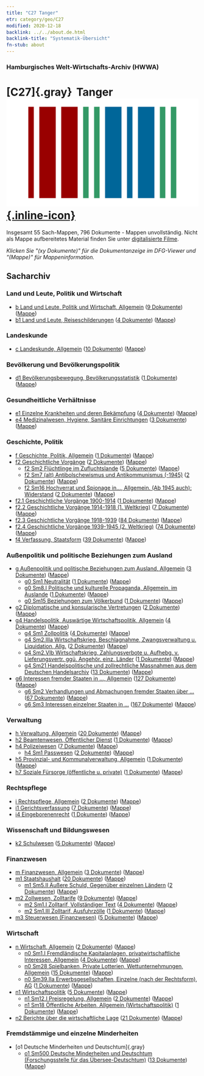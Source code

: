 ```yaml
---
title: "C27 Tanger"
etr: category/geo/C27
modified: 2020-12-18
backlink: ../../about.de.html
backlink-title: "Systematik-Übersicht"
fn-stub: about
---
```


### Hamburgisches Welt-Wirtschafts-Archiv (HWWA)
# [C27]{.gray}&#8201; Tanger&#160; [![Wikidata item](/images/Wikidata-logo.svg){.inline-icon}](http://www.wikidata.org/entity/Q126148)




Insgesamt 55 Sach-Mappen, 796 Dokumente - Mappen unvollständig.
Nicht als Mappe aufbereitetes Material finden Sie unter [digitalisierte Filme](/film/h1_sh).

_Klicken Sie "(xy Dokumente)" für die Dokumentanzeige im DFG-Viewer und "(Mappe)" für Mappeninformation._

## Sacharchiv




### Land und Leute, Politik und Wirtschaft

- [b Land und Leute, Politik und Wirtschaft, Allgemein](../../../subject/about.de.html#b) (<a href="https://dfg-viewer.de/show/?tx_dlf[id]=https://pm20.zbw.eu/mets/sh/1413xx/141360/1441xx/144196/public.mets.de.xml" target="_blank">9 Dokumente</a>) ([Mappe](http://purl.org/pressemappe20/folder/sh/141360,144196))
- [b1 Land und Leute, Reiseschilderungen](../../../subject/about.de.html#b1) (<a href="https://dfg-viewer.de/show/?tx_dlf[id]=https://pm20.zbw.eu/mets/sh/1413xx/141360/1441xx/144197/public.mets.de.xml" target="_blank">4 Dokumente</a>) ([Mappe](http://purl.org/pressemappe20/folder/sh/141360,144197))

### Landeskunde

- [c Landeskunde, Allgemein](../../../subject/about.de.html#c) (<a href="https://dfg-viewer.de/show/?tx_dlf[id]=https://pm20.zbw.eu/mets/sh/1413xx/141360/1441xx/144199/public.mets.de.xml" target="_blank">10 Dokumente</a>) ([Mappe](http://purl.org/pressemappe20/folder/sh/141360,144199))

### Bevölkerung und Bevölkerungspolitik

- [d1 Bevölkerungsbewegung, Bevölkerungsstatistik](../../../subject/about.de.html#d1) (<a href="https://dfg-viewer.de/show/?tx_dlf[id]=https://pm20.zbw.eu/mets/sh/1413xx/141360/1442xx/144222/public.mets.de.xml" target="_blank">1 Dokumente</a>) ([Mappe](http://purl.org/pressemappe20/folder/sh/141360,144222))

### Gesundheitliche Verhältnisse

- [e1 Einzelne Krankheiten und deren Bekämpfung](../../../subject/about.de.html#e1) (<a href="https://dfg-viewer.de/show/?tx_dlf[id]=https://pm20.zbw.eu/mets/sh/1413xx/141360/1442xx/144265/public.mets.de.xml" target="_blank">4 Dokumente</a>) ([Mappe](http://purl.org/pressemappe20/folder/sh/141360,144265))
- [e4 Medizinalwesen, Hygiene, Sanitäre Einrichtungen](../../../subject/about.de.html#e4) (<a href="https://dfg-viewer.de/show/?tx_dlf[id]=https://pm20.zbw.eu/mets/sh/1413xx/141360/1442xx/144266/public.mets.de.xml" target="_blank">3 Dokumente</a>) ([Mappe](http://purl.org/pressemappe20/folder/sh/141360,144266))

### Geschichte, Politik

- [f Geschichte, Politik, Allgemein](../../../subject/about.de.html#f) (<a href="https://dfg-viewer.de/show/?tx_dlf[id]=https://pm20.zbw.eu/mets/sh/1413xx/141360/1442xx/144282/public.mets.de.xml" target="_blank">1 Dokumente</a>) ([Mappe](http://purl.org/pressemappe20/folder/sh/141360,144282))
- [f2 Geschichtliche Vorgänge](../../../subject/about.de.html#f2) (<a href="https://dfg-viewer.de/show/?tx_dlf[id]=https://pm20.zbw.eu/mets/sh/1413xx/141360/1442xx/144286/public.mets.de.xml" target="_blank">2 Dokumente</a>) ([Mappe](http://purl.org/pressemappe20/folder/sh/141360,144286))
  - [f2 Sm2 Flüchtlinge im Zufluchtslande](../../../subject/about.de.html#f2_Sm2) (<a href="https://dfg-viewer.de/show/?tx_dlf[id]=https://pm20.zbw.eu/mets/sh/1413xx/141360/1442xx/144288/public.mets.de.xml" target="_blank">5 Dokumente</a>) ([Mappe](http://purl.org/pressemappe20/folder/sh/141360,144288))
  - [f2 Sm7 (alt) Antibolschewismus und Antikommunismus (-1945)](../../../subject/about.de.html#f2_Sm7_(alt)) (<a href="https://dfg-viewer.de/show/?tx_dlf[id]=https://pm20.zbw.eu/mets/sh/1413xx/141360/1442xx/144293/public.mets.de.xml" target="_blank">2 Dokumente</a>) ([Mappe](http://purl.org/pressemappe20/folder/sh/141360,144293))
  - [f2 Sm16 Hochverrat und Spionage in..., Allgemein. (Ab 1945 auch): Widerstand](../../../subject/about.de.html#f2_Sm16) (<a href="https://dfg-viewer.de/show/?tx_dlf[id]=https://pm20.zbw.eu/mets/sh/1413xx/141360/1443xx/144301/public.mets.de.xml" target="_blank">2 Dokumente</a>) ([Mappe](http://purl.org/pressemappe20/folder/sh/141360,144301))
- [f2.1 Geschichtliche Vorgänge 1900-1914](../../../subject/about.de.html#f2.1) (<a href="https://dfg-viewer.de/show/?tx_dlf[id]=https://pm20.zbw.eu/mets/sh/1413xx/141360/1813xx/181392/public.mets.de.xml" target="_blank">1 Dokumente</a>) ([Mappe](http://purl.org/pressemappe20/folder/sh/141360,181392))
- [f2.2 Geschichtliche Vorgänge 1914-1918 (1. Weltkrieg)](../../../subject/about.de.html#f2.2) (<a href="https://dfg-viewer.de/show/?tx_dlf[id]=https://pm20.zbw.eu/mets/sh/1413xx/141360/1813xx/181360/public.mets.de.xml" target="_blank">7 Dokumente</a>) ([Mappe](http://purl.org/pressemappe20/folder/sh/141360,181360))
- [f2.3 Geschichtliche Vorgänge 1918-1939](../../../subject/about.de.html#f2.3) (<a href="https://dfg-viewer.de/show/?tx_dlf[id]=https://pm20.zbw.eu/mets/sh/1413xx/141360/1813xx/181391/public.mets.de.xml" target="_blank">84 Dokumente</a>) ([Mappe](http://purl.org/pressemappe20/folder/sh/141360,181391))
- [f2.4 Geschichtliche Vorgänge 1939-1945 (2. Weltkrieg)](../../../subject/about.de.html#f2.4) (<a href="https://dfg-viewer.de/show/?tx_dlf[id]=https://pm20.zbw.eu/mets/sh/1413xx/141360/1813xx/181361/public.mets.de.xml" target="_blank">74 Dokumente</a>) ([Mappe](http://purl.org/pressemappe20/folder/sh/141360,181361))
- [f4 Verfassung, Staatsform](../../../subject/about.de.html#f4) (<a href="https://dfg-viewer.de/show/?tx_dlf[id]=https://pm20.zbw.eu/mets/sh/1413xx/141360/1443xx/144355/public.mets.de.xml" target="_blank">39 Dokumente</a>) ([Mappe](http://purl.org/pressemappe20/folder/sh/141360,144355))

### Außenpolitik und politische Beziehungen zum Ausland

- [g Außenpolitik und politische Beziehungen zum Ausland, Allgemein](../../../subject/about.de.html#g) (<a href="https://dfg-viewer.de/show/?tx_dlf[id]=https://pm20.zbw.eu/mets/sh/1413xx/141360/1444xx/144451/public.mets.de.xml" target="_blank">3 Dokumente</a>) ([Mappe](http://purl.org/pressemappe20/folder/sh/141360,144451))
  - [g0 Sm1 Neutralität](../../../subject/about.de.html#g0_Sm1) (<a href="https://dfg-viewer.de/show/?tx_dlf[id]=https://pm20.zbw.eu/mets/sh/1413xx/141360/1445xx/144570/public.mets.de.xml" target="_blank">1 Dokumente</a>) ([Mappe](http://purl.org/pressemappe20/folder/sh/141360,144570))
  - [g0 Sm8.I Politische und kulturelle Propaganda, Allgemein, im Auslande](../../../subject/about.de.html#g0_Sm8.I) (<a href="https://dfg-viewer.de/show/?tx_dlf[id]=https://pm20.zbw.eu/mets/sh/1413xx/141360/1445xx/144579/public.mets.de.xml" target="_blank">1 Dokumente</a>) ([Mappe](http://purl.org/pressemappe20/folder/sh/141360,144579))
  - [g0 Sm15 Beziehungen zum Völkerbund](../../../subject/about.de.html#g0_Sm15) (<a href="https://dfg-viewer.de/show/?tx_dlf[id]=https://pm20.zbw.eu/mets/sh/1413xx/141360/1445xx/144589/public.mets.de.xml" target="_blank">1 Dokumente</a>) ([Mappe](http://purl.org/pressemappe20/folder/sh/141360,144589))
- [g2 Diplomatische und konsularische Vertretungen](../../../subject/about.de.html#g2) (<a href="https://dfg-viewer.de/show/?tx_dlf[id]=https://pm20.zbw.eu/mets/sh/1413xx/141360/1444xx/144461/public.mets.de.xml" target="_blank">2 Dokumente</a>) ([Mappe](http://purl.org/pressemappe20/folder/sh/141360,144461))
- [g4 Handelspolitik, Auswärtige Wirtschaftspolitik, Allgemein](../../../subject/about.de.html#g4) (<a href="https://dfg-viewer.de/show/?tx_dlf[id]=https://pm20.zbw.eu/mets/sh/1413xx/141360/1444xx/144470/public.mets.de.xml" target="_blank">4 Dokumente</a>) ([Mappe](http://purl.org/pressemappe20/folder/sh/141360,144470))
  - [g4 Sm1 Zollpolitik](../../../subject/about.de.html#g4_Sm1) (<a href="https://dfg-viewer.de/show/?tx_dlf[id]=https://pm20.zbw.eu/mets/sh/1413xx/141360/1634xx/163419/public.mets.de.xml" target="_blank">4 Dokumente</a>) ([Mappe](http://purl.org/pressemappe20/folder/sh/141360,163419))
  - [g4 Sm2.IIIa Wirtschaftskrieg, Beschlagnahme, Zwangsverwaltung u. Liquidation, Allg.](../../../subject/about.de.html#g4_Sm2.IIIa) (<a href="https://dfg-viewer.de/show/?tx_dlf[id]=https://pm20.zbw.eu/mets/sh/1413xx/141360/1444xx/144476/public.mets.de.xml" target="_blank">2 Dokumente</a>) ([Mappe](http://purl.org/pressemappe20/folder/sh/141360,144476))
  - [g4 Sm2.VIb Wirtschaftskrieg, Zahlungsverbote u. Aufhebg. v. Lieferungsvertr. ggü. Angehör. einz. Länder](../../../subject/about.de.html#g4_Sm2.VIb) (<a href="https://dfg-viewer.de/show/?tx_dlf[id]=https://pm20.zbw.eu/mets/sh/1413xx/141360/1444xx/144480/public.mets.de.xml" target="_blank">1 Dokumente</a>) ([Mappe](http://purl.org/pressemappe20/folder/sh/141360,144480))
  - [g4 Sm21 Handelspolitische und zollrechtliche Massnahmen aus dem Deutschen Handelsarchiv](../../../subject/about.de.html#g4_Sm21) (<a href="https://dfg-viewer.de/show/?tx_dlf[id]=https://pm20.zbw.eu/mets/sh/1413xx/141360/1444xx/144492/public.mets.de.xml" target="_blank">13 Dokumente</a>) ([Mappe](http://purl.org/pressemappe20/folder/sh/141360,144492))
- [g6 Interessen fremder Staaten in ..., Allgemein](../../../subject/about.de.html#g6) (<a href="https://dfg-viewer.de/show/?tx_dlf[id]=https://pm20.zbw.eu/mets/sh/1413xx/141360/1445xx/144565/public.mets.de.xml" target="_blank">127 Dokumente</a>) ([Mappe](http://purl.org/pressemappe20/folder/sh/141360,144565))
  - [g6 Sm2 Verhandlungen und Abmachungen fremder Staaten über ...](../../../subject/about.de.html#g6_Sm2) (<a href="https://dfg-viewer.de/show/?tx_dlf[id]=https://pm20.zbw.eu/mets/sh/1413xx/141360/1445xx/144567/public.mets.de.xml" target="_blank">67 Dokumente</a>) ([Mappe](http://purl.org/pressemappe20/folder/sh/141360,144567))
  - [g6 Sm3 Interessen einzelner Staaten in ...](../../../subject/about.de.html#g6_Sm3) (<a href="https://dfg-viewer.de/show/?tx_dlf[id]=https://pm20.zbw.eu/mets/sh/1413xx/141360/1445xx/144568/public.mets.de.xml" target="_blank">167 Dokumente</a>) ([Mappe](http://purl.org/pressemappe20/folder/sh/141360,144568))

### Verwaltung

- [h Verwaltung, Allgemein](../../../subject/about.de.html#h) (<a href="https://dfg-viewer.de/show/?tx_dlf[id]=https://pm20.zbw.eu/mets/sh/1413xx/141360/1446xx/144659/public.mets.de.xml" target="_blank">20 Dokumente</a>) ([Mappe](http://purl.org/pressemappe20/folder/sh/141360,144659))
- [h2 Beamtenwesen, Öffentlicher Dienst](../../../subject/about.de.html#h2) (<a href="https://dfg-viewer.de/show/?tx_dlf[id]=https://pm20.zbw.eu/mets/sh/1413xx/141360/1446xx/144661/public.mets.de.xml" target="_blank">1 Dokumente</a>) ([Mappe](http://purl.org/pressemappe20/folder/sh/141360,144661))
- [h4 Polizeiwesen](../../../subject/about.de.html#h4) (<a href="https://dfg-viewer.de/show/?tx_dlf[id]=https://pm20.zbw.eu/mets/sh/1413xx/141360/1446xx/144666/public.mets.de.xml" target="_blank">7 Dokumente</a>) ([Mappe](http://purl.org/pressemappe20/folder/sh/141360,144666))
  - [h4 Sm1 Passwesen](../../../subject/about.de.html#h4_Sm1) (<a href="https://dfg-viewer.de/show/?tx_dlf[id]=https://pm20.zbw.eu/mets/sh/1413xx/141360/1633xx/163348/public.mets.de.xml" target="_blank">2 Dokumente</a>) ([Mappe](http://purl.org/pressemappe20/folder/sh/141360,163348))
- [h5 Provinzial- und Kommunalverwaltung, Allgemein](../../../subject/about.de.html#h5) (<a href="https://dfg-viewer.de/show/?tx_dlf[id]=https://pm20.zbw.eu/mets/sh/1413xx/141360/1446xx/144673/public.mets.de.xml" target="_blank">1 Dokumente</a>) ([Mappe](http://purl.org/pressemappe20/folder/sh/141360,144673))
- [h7 Soziale Fürsorge (öffentliche u. private)](../../../subject/about.de.html#h7) (<a href="https://dfg-viewer.de/show/?tx_dlf[id]=https://pm20.zbw.eu/mets/sh/1413xx/141360/1446xx/144677/public.mets.de.xml" target="_blank">1 Dokumente</a>) ([Mappe](http://purl.org/pressemappe20/folder/sh/141360,144677))

### Rechtspflege

- [i Rechtspflege, Allgemein](../../../subject/about.de.html#i) (<a href="https://dfg-viewer.de/show/?tx_dlf[id]=https://pm20.zbw.eu/mets/sh/1413xx/141360/1446xx/144694/public.mets.de.xml" target="_blank">2 Dokumente</a>) ([Mappe](http://purl.org/pressemappe20/folder/sh/141360,144694))
- [i1 Gerichtsverfassung](../../../subject/about.de.html#i1) (<a href="https://dfg-viewer.de/show/?tx_dlf[id]=https://pm20.zbw.eu/mets/sh/1413xx/141360/1446xx/144695/public.mets.de.xml" target="_blank">7 Dokumente</a>) ([Mappe](http://purl.org/pressemappe20/folder/sh/141360,144695))
- [i4 Eingeborenenrecht](../../../subject/about.de.html#i4) (<a href="https://dfg-viewer.de/show/?tx_dlf[id]=https://pm20.zbw.eu/mets/sh/1413xx/141360/1447xx/144709/public.mets.de.xml" target="_blank">1 Dokumente</a>) ([Mappe](http://purl.org/pressemappe20/folder/sh/141360,144709))

### Wissenschaft und Bildungswesen

- [k2 Schulwesen](../../../subject/about.de.html#k2) (<a href="https://dfg-viewer.de/show/?tx_dlf[id]=https://pm20.zbw.eu/mets/sh/1413xx/141360/1447xx/144739/public.mets.de.xml" target="_blank">5 Dokumente</a>) ([Mappe](http://purl.org/pressemappe20/folder/sh/141360,144739))

### Finanzwesen

- [m Finanzwesen, Allgemein](../../../subject/about.de.html#m) (<a href="https://dfg-viewer.de/show/?tx_dlf[id]=https://pm20.zbw.eu/mets/sh/1413xx/141360/1448xx/144809/public.mets.de.xml" target="_blank">3 Dokumente</a>) ([Mappe](http://purl.org/pressemappe20/folder/sh/141360,144809))
- [m1 Staatshaushalt](../../../subject/about.de.html#m1) (<a href="https://dfg-viewer.de/show/?tx_dlf[id]=https://pm20.zbw.eu/mets/sh/1413xx/141360/1448xx/144810/public.mets.de.xml" target="_blank">20 Dokumente</a>) ([Mappe](http://purl.org/pressemappe20/folder/sh/141360,144810))
  - [m1 Sm5.II Äußere Schuld, Gegenüber einzelnen Ländern](../../../subject/about.de.html#m1_Sm5.II) (<a href="https://dfg-viewer.de/show/?tx_dlf[id]=https://pm20.zbw.eu/mets/sh/1413xx/141360/1448xx/144819/public.mets.de.xml" target="_blank">2 Dokumente</a>) ([Mappe](http://purl.org/pressemappe20/folder/sh/141360,144819))
- [m2 Zollwesen, Zolltarife](../../../subject/about.de.html#m2) (<a href="https://dfg-viewer.de/show/?tx_dlf[id]=https://pm20.zbw.eu/mets/sh/1413xx/141360/1448xx/144850/public.mets.de.xml" target="_blank">9 Dokumente</a>) ([Mappe](http://purl.org/pressemappe20/folder/sh/141360,144850))
  - [m2 Sm1.I Zolltarif, Vollständiger Text](../../../subject/about.de.html#m2_Sm1.I) (<a href="https://dfg-viewer.de/show/?tx_dlf[id]=https://pm20.zbw.eu/mets/sh/1413xx/141360/1448xx/144851/public.mets.de.xml" target="_blank">4 Dokumente</a>) ([Mappe](http://purl.org/pressemappe20/folder/sh/141360,144851))
  - [m2 Sm1.III Zolltarif, Ausfuhrzölle](../../../subject/about.de.html#m2_Sm1.III) (<a href="https://dfg-viewer.de/show/?tx_dlf[id]=https://pm20.zbw.eu/mets/sh/1413xx/141360/1448xx/144853/public.mets.de.xml" target="_blank">1 Dokumente</a>) ([Mappe](http://purl.org/pressemappe20/folder/sh/141360,144853))
- [m3 Steuerwesen (Finanzwesen)](../../../subject/about.de.html#m3) (<a href="https://dfg-viewer.de/show/?tx_dlf[id]=https://pm20.zbw.eu/mets/sh/1413xx/141360/1448xx/144868/public.mets.de.xml" target="_blank">5 Dokumente</a>) ([Mappe](http://purl.org/pressemappe20/folder/sh/141360,144868))

### Wirtschaft

- [n Wirtschaft, Allgemein](../../../subject/about.de.html#n) (<a href="https://dfg-viewer.de/show/?tx_dlf[id]=https://pm20.zbw.eu/mets/sh/1413xx/141360/1449xx/144930/public.mets.de.xml" target="_blank">2 Dokumente</a>) ([Mappe](http://purl.org/pressemappe20/folder/sh/141360,144930))
  - [n0 Sm1.I Fremdländische Kapitalanlagen, privatwirtschaftliche Interessen, Allgemein](../../../subject/about.de.html#n0_Sm1.I) (<a href="https://dfg-viewer.de/show/?tx_dlf[id]=https://pm20.zbw.eu/mets/sh/1413xx/141360/1457xx/145774/public.mets.de.xml" target="_blank">4 Dokumente</a>) ([Mappe](http://purl.org/pressemappe20/folder/sh/141360,145774))
  - [n0 Sm28 Spielbanken, Private Lotterien, Wettunternehmungen, Allgemein](../../../subject/about.de.html#n0_Sm28) (<a href="https://dfg-viewer.de/show/?tx_dlf[id]=https://pm20.zbw.eu/mets/sh/1413xx/141360/1458xx/145824/public.mets.de.xml" target="_blank">15 Dokumente</a>) ([Mappe](http://purl.org/pressemappe20/folder/sh/141360,145824))
  - [n0 Sm39.IIa Erwerbsgesellschaften, Einzelne (nach der Rechtsform), AG](../../../subject/about.de.html#n0_Sm39.IIa) (<a href="https://dfg-viewer.de/show/?tx_dlf[id]=https://pm20.zbw.eu/mets/sh/1413xx/141360/1458xx/145841/public.mets.de.xml" target="_blank">1 Dokumente</a>) ([Mappe](http://purl.org/pressemappe20/folder/sh/141360,145841))
- [n1 Wirtschaftspolitik](../../../subject/about.de.html#n1) (<a href="https://dfg-viewer.de/show/?tx_dlf[id]=https://pm20.zbw.eu/mets/sh/1413xx/141360/1449xx/144931/public.mets.de.xml" target="_blank">5 Dokumente</a>) ([Mappe](http://purl.org/pressemappe20/folder/sh/141360,144931))
  - [n1 Sm12.I Preisregelung, Allgemein](../../../subject/about.de.html#n1_Sm12.I) (<a href="https://dfg-viewer.de/show/?tx_dlf[id]=https://pm20.zbw.eu/mets/sh/1413xx/141360/1449xx/144942/public.mets.de.xml" target="_blank">2 Dokumente</a>) ([Mappe](http://purl.org/pressemappe20/folder/sh/141360,144942))
  - [n1 Sm18 Öffentliche Arbeiten, Allgemein (Wirtschaftspolitik)](../../../subject/about.de.html#n1_Sm18) (<a href="https://dfg-viewer.de/show/?tx_dlf[id]=https://pm20.zbw.eu/mets/sh/1413xx/141360/1449xx/144951/public.mets.de.xml" target="_blank">1 Dokumente</a>) ([Mappe](http://purl.org/pressemappe20/folder/sh/141360,144951))
- [n2 Berichte über die wirtschaftliche Lage](../../../subject/about.de.html#n2) (<a href="https://dfg-viewer.de/show/?tx_dlf[id]=https://pm20.zbw.eu/mets/sh/1413xx/141360/1449xx/144972/public.mets.de.xml" target="_blank">21 Dokumente</a>) ([Mappe](http://purl.org/pressemappe20/folder/sh/141360,144972))

### Fremdstämmige und einzelne Minderheiten

- [o1 Deutsche Minderheiten und Deutschtum]{.gray}
  - [o1 Sm500 Deutsche Minderheiten und Deutschtum (Forschungsstelle für das Übersee-Deutschtum)](../../../subject/about.de.html#o1_Sm500) (<a href="https://dfg-viewer.de/show/?tx_dlf[id]=https://pm20.zbw.eu/mets/sh/1413xx/141360/1459xx/145911/public.mets.de.xml" target="_blank">13 Dokumente</a>) ([Mappe](http://purl.org/pressemappe20/folder/sh/141360,145911))


